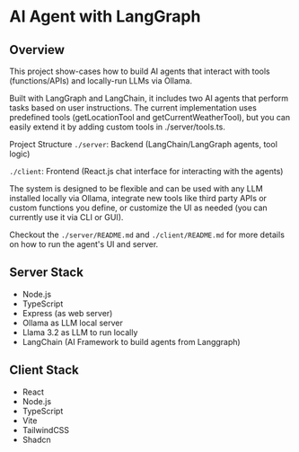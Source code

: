 # AI Agent with LangGraph

## Overview
This project show-cases how to build AI agents that interact with tools (functions/APIs) and locally-run LLMs via Ollama.

Built with LangGraph and LangChain, it includes two AI agents that perform tasks based on user instructions. The current implementation uses predefined tools (getLocationTool and getCurrentWeatherTool), but you can easily extend it by adding custom tools in ./server/tools.ts.

Project Structure
`./server`: Backend (LangChain/LangGraph agents, tool logic)

`./client`: Frontend (React.js chat interface for interacting with the agents)

The system is designed to be flexible and can be used with any LLM installed locally via Ollama, integrate new tools like third party APIs or custom functions you define, or customize the UI as needed (you can currently use it via CLI or GUI).


Checkout the `./server/README.md`  and `./client/README.md` for more details on how to run the agent's UI and server.


## Server Stack
- Node.js
- TypeScript
- Express (as web server)
- Ollama as LLM local server
- Llama 3.2 as LLM to run locally
- LangChain (AI Framework to build agents from Langgraph)

## Client Stack
- React
- Node.js
- TypeScript
- Vite
- TailwindCSS
- Shadcn

